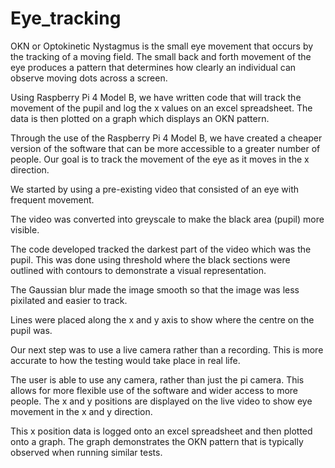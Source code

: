 # Eye_tracking

OKN or Optokinetic Nystagmus is the small eye movement that occurs by the tracking of a moving field. The small back and forth movement of the eye produces a pattern that determines how clearly an individual can observe moving dots across a screen. 

Using Raspberry Pi 4 Model B, we have written code that will track the movement of the pupil and log the x values on an excel spreadsheet. The data is then plotted on a graph which displays an OKN pattern.

Through the use of the Raspberry Pi 4 Model B, we have created a cheaper version of the software that can be more accessible to a greater number of people. Our goal is to track the movement of the eye as it moves in the x direction. 

We started by using a pre-existing video that consisted of an eye with frequent movement. 

The video was converted into greyscale to make the black area (pupil) more visible. 

The code developed tracked the darkest part of the video which was the pupil. This was done using threshold where the black sections were outlined with contours to demonstrate a visual representation. 

The Gaussian blur made the image smooth so that the image was less pixilated and easier to track.

Lines were placed along the x and y axis to show where the centre on the pupil was.

Our next step was to use a live camera rather than a recording. This is more accurate to how the testing would take place in real life. 

The user is able to use any camera, rather than just the pi camera. This allows for more flexible use of the software and wider access to more people. The x and y positions are displayed on the live video to show eye movement in the x and y direction. 

This x position data is logged onto an excel spreadsheet and then plotted onto a graph. The graph demonstrates the OKN pattern that is typically observed when running similar tests.
